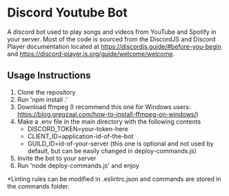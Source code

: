 # Discord Youtube Bot

A discord bot used to play songs and videos from YouTube and Spotify in your server. Most of the code is sourced from the DiscordJS and Discord Player documentation located at https://discordjs.guide/#before-you-begin and https://discord-player.js.org/guide/welcome/welcome.

## Usage Instructions
1. Clone the repository
2. Run 'npm install .'
3. Download ffmpeg (I recommend this one for Windows users: https://blog.gregzaal.com/how-to-install-ffmpeg-on-windows/)
4. Make a .env file in the main directory with the following contents
    - DISCORD_TOKEN=your-token-here
    - CLIENT_ID=application-id-of-the-bot
    - GUILD_ID=id-of-your-server (this one is optional and not used by default, but can be easily changed in deploy-commands.js)
5. Invite the bot to your server
6. Run 'node deploy-commands.js' and enjoy

*Linting rules can be modified in .eslintrc.json and commands are stored in the commands folder.